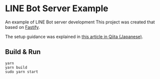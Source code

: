 # LINE Bot Server Example

An example of LINE Bot server development
This project was created that based on [Fastify](https://www.fastify.io/).

The setup guidance was explained in [this article in Qiita (Japanese)](https://qiita.com/bathtimefish/items/34e128cb2578c4db0845).

## Build & Run

```
yarn
yarn build
sudo yarn start
```
